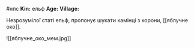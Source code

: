 #нпс
**Kin:** ельф
**Age:** 
**Village:** 

Незрозумілої статі ельф, пропонує шукати камінці з корони, [[яблучне око]]. 

![[яблучне_око_мем.jpg]]